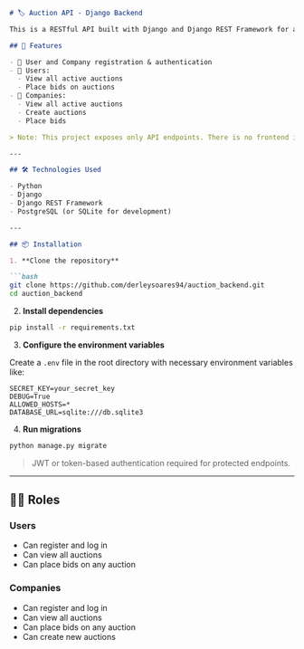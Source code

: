 ```markdown
# 🏷️ Auction API - Django Backend

This is a RESTful API built with Django and Django REST Framework for an auction platform. It is designed to serve as the backend for a frontend application (e.g., built with React). The API handles user and company registrations, auction creation, bidding, and viewing of auctions.

## 🚀 Features

- 🔐 User and Company registration & authentication
- 🧑 Users:
  - View all active auctions
  - Place bids on auctions
- 🏢 Companies:
  - View all active auctions
  - Create auctions
  - Place bids

> Note: This project exposes only API endpoints. There is no frontend interface included.

---

## 🛠️ Technologies Used

- Python
- Django
- Django REST Framework
- PostgreSQL (or SQLite for development)

---

## 📦 Installation

1. **Clone the repository**

```bash
git clone https://github.com/derleysoares94/auction_backend.git
cd auction_backend
```

2. **Install dependencies**

```bash
pip install -r requirements.txt
```

3. **Configure the environment variables**

Create a `.env` file in the root directory with necessary environment variables like:

```env
SECRET_KEY=your_secret_key
DEBUG=True
ALLOWED_HOSTS=*
DATABASE_URL=sqlite:///db.sqlite3
```

4. **Run migrations**

```bash
python manage.py migrate
```

> JWT or token-based authentication required for protected endpoints.

---

## 🧑‍💻 Roles

### Users

- Can register and log in
- Can view all auctions
- Can place bids on any auction

### Companies

- Can register and log in
- Can view all auctions
- Can place bids on any auction
- Can create new auctions
